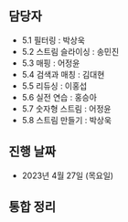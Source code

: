 ## 담당자

- 5.1 필터링 : 박상욱
- 5.2 스트림 슬라이싱 : 송민진 
- 5.3 매핑 : 어정윤
- 5.4 검색과 매칭 : 김대현 
- 5.5 리듀싱 : 이홍섭
- 5.6 실전 연습 : 홍승아
- 5.7 숫자형 스트림 : 어정윤
- 5.8 스트림 만들기 : 박상욱
## 진행 날짜
- 2023년 4월 27일 (목요일)

## 통합 정리
